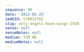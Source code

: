```yaml
---
sequence: 90
date: '2012-02-25'
imdbId: tt0031762
slug: only-angels-have-wings-1939
venue: null
venueNotes: null
medium: TCM HD
mediumNotes: null
---
```


